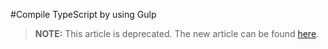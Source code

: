<properties pageTitle="Compile TypeScript by using Gulp"
  description="Compile TypeScript by using Gulp"
  services=""
  documentationCenter=""
  authors="Chuxel" />

#<a name="ts"></a>Compile TypeScript by using Gulp

> **NOTE:** This article is deprecated. The new article can be found [here](tutorial-gulp-readme.md).
